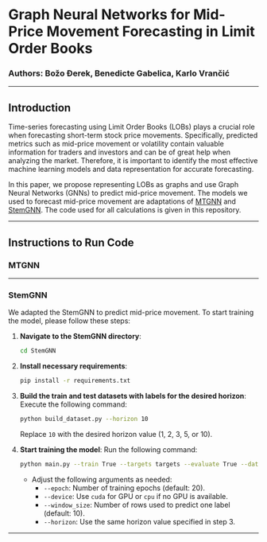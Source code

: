 # Graph Neural Networks for Mid-Price Movement Forecasting in Limit Order Books

### Authors: Božo Đerek, Benedicte Gabelica, Karlo Vrančić

---

## Introduction
Time-series forecasting using Limit Order Books (LOBs) plays a crucial role when forecasting short-term stock price movements. Specifically, predicted metrics such as mid-price movement or volatility contain valuable information for traders and investors and can be of great help when analyzing the market. Therefore, it is important to identify the most effective machine learning models and data representation for accurate forecasting.

In this paper, we propose representing LOBs as graphs and use Graph Neural Networks (GNNs) to predict mid-price movement. The models we used to forecast mid-price movement are adaptations of [MTGNN](https://arxiv.org/abs/2005.11650) and [StemGNN](https://arxiv.org/abs/2103.07719). The code used for all calculations is given in this repository.

---

## Instructions to Run Code

### MTGNN


---

### StemGNN

We adapted the StemGNN to predict mid-price movement. To start training the model, please follow these steps:

1. **Navigate to the StemGNN directory**:
   ```bash
   cd StemGNN
   ```

2. **Install necessary requirements**:
   ```bash
   pip install -r requirements.txt
   ```

3. **Build the train and test datasets with labels for the desired horizon**:
   Execute the following command:
   ```bash
   python build_dataset.py --horizon 10
   ```
   Replace `10` with the desired horizon value (1, 2, 3, 5, or 10).

4. **Start training the model**:
   Run the following command:
   ```bash
   python main.py --train True --targets targets --evaluate True --dataset train_test_modified --epoch 15 --device cuda --window_size 10 --horizon 10
   ```
   - Adjust the following arguments as needed:
     - `--epoch`: Number of training epochs (default: 20).
     - `--device`: Use `cuda` for GPU or `cpu` if no GPU is available.
     - `--window_size`: Number of rows used to predict one label (default: 10).
     - `--horizon`: Use the same horizon value specified in step 3.

---

